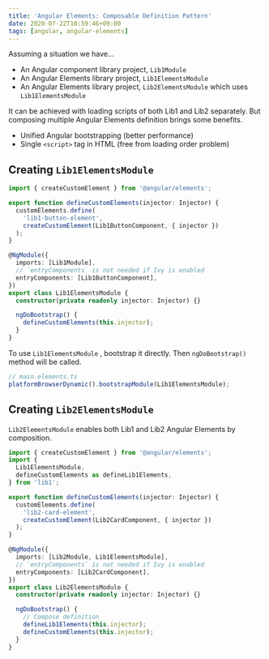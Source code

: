 ```yaml
---
title: 'Angular Elements: Composable Definition Pattern'
date: 2020-07-22T10:59:46+09:00
tags: [angular, angular-elements]
---
```


Assuming a situation we have...

- An Angular component library project, `Lib1Module`
- An Angular Elements library project, `Lib1ElementsModule`
- An Angular Elements library project, `Lib2ElementsModule` which uses `Lib1ElementsModule`

It can be achieved with loading scripts of both Lib1 and Lib2 separately. But composing multiple Angular Elements definition brings some benefits.

- Unified Angular bootstrapping (better performance)
- Single `<script>` tag in HTML (free from loading order problem)

## Creating `Lib1ElementsModule`

```ts
import { createCustomElement } from '@angular/elements';

export function defineCustomElements(injector: Injector) {
  customElements.define(
    'lib1-button-element',
    createCustomElement(Lib1ButtonComponent, { injector })
  );
}

@NgModule({
  imports: [Lib1Module],
  // `entryComponents` is not needed if Ivy is enabled
  entryComponents: [Lib1ButtonComponent],
})
export class Lib1ElementsModule {
  constructor(private readonly injector: Injector) {}

  ngDoBootstrap() {
    defineCustomElements(this.injector);
  }
}
```

To use `Lib1ElementsModule` , bootstrap it directly. Then `ngDoBootstrap()` method will be called.

```ts
// main.elements.ts
platformBrowserDynamic().bootstrapModule(Lib1ElementsModule);
```

## Creating `Lib2ElementsModule`

`Lib2ElementsModule` enables both Lib1 and Lib2 Angular Elements by composition.

```ts
import { createCustomElement } from '@angular/elements';
import {
  Lib1ElementsModule,
  defineCustomElements as defineLib1Elements,
} from 'lib1';

export function defineCustomElements(injector: Injector) {
  customElements.define(
    'lib2-card-element',
    createCustomElement(Lib2CardComponent, { injector })
  );
}

@NgModule({
  imports: [Lib2Module, Lib1ElementsModule],
  // `entryComponents` is not needed if Ivy is enabled
  entryComponents: [Lib2CardComponent],
})
export class Lib2ElementsModule {
  constructor(private readonly injector: Injector) {}

  ngDoBootstrap() {
    // Compose definition
    defineLib1Elements(this.injector);
    defineCustomElements(this.injector);
  }
}
```
